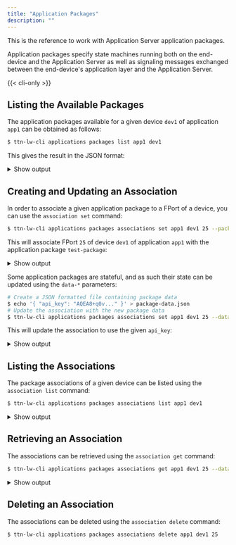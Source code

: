 ```yaml
---
title: "Application Packages"
description: ""
---
```


This is the reference to work with Application Server application packages.

<!--more-->

Application packages specify state machines running both on the end-device and the Application Server as well as signaling messages exchanged between the end-device's application layer and the Application Server.

{{< cli-only >}}

## Listing the Available Packages

The application packages available for a given device `dev1` of application `app1` can be obtained as follows:

```bash
$ ttn-lw-cli applications packages list app1 dev1
```

This gives the result in the JSON format:

<details><summary>Show output</summary>
```json
{
  "packages": [
    {
      "name": "test-package",
      "default_f_port": 20
    }
  ]
}
```
</details>

## Creating and Updating an Association

In order to associate a given application package to a FPort of a device, you can use the `association set` command:

```bash
$ ttn-lw-cli applications packages associations set app1 dev1 25 --package-name test-package
```

This will associate FPort `25` of device `dev1` of application `app1` with the application package `test-package`:

<details><summary>Show output</summary>
```json
{
  "ids": {
    "end_device_ids": {
      "device_id": "dev1",
      "application_ids": {
        "application_id": "app1"
      }
    },
    "f_port": 25
  },
  "created_at": "2019-12-18T21:28:12.775879582Z",
  "updated_at": "2019-12-18T21:29:08.445380588Z",
  "package_name": "test-package"
}
```
</details>

Some application packages are stateful, and as such their state can be updated using the `data-*` parameters:

```bash
# Create a JSON formatted file containing package data
$ echo '{ "api_key": "AQEA8+q0v..." }' > package-data.json
# Update the association with the new package data
$ ttn-lw-cli applications packages associations set app1 dev1 25 --data-local-file package-data.json
```

This will update the association to use the given `api_key`:

<details><summary>Show output</summary>
```json
{
  "ids": {
    "end_device_ids": {
      "device_id": "dev1",
      "application_ids": {
        "application_id": "app1"
      }
    },
    "f_port": 25
  },
  "created_at": "2019-12-18T21:28:12.775879582Z",
  "updated_at": "2019-12-18T21:37:16.470742803Z",
  "package_name": "test-package",
  "data": {
      "api_key": "AQEA8+q0v..."
    }
}
```
</details>

## Listing the Associations

The package associations of a given device can be listed using the `association list` command:

```bash
$ ttn-lw-cli applications packages associations list app1 dev1
```

<details><summary>Show output</summary>
```json
{
  "associations": [
    {
      "ids": {
        "end_device_ids": {
          "device_id": "dev1",
          "application_ids": {
            "application_id": "app1"
          }
        },
        "f_port": 25
      },
      "created_at": "2019-12-18T21:28:12.775879582Z",
      "updated_at": "2019-12-18T21:29:08.445380588Z",
      "package_name": "test-package"
    }
  ]
}
```
</details>

## Retrieving an Association

The associations can be retrieved using the `association get` command:

```bash
$ ttn-lw-cli applications packages associations get app1 dev1 25 --data
```

<details><summary>Show output</summary>
```json
{
  "ids": {
    "end_device_ids": {
      "device_id": "dev1",
      "application_ids": {
        "application_id": "app1"
      }
    },
    "f_port": 25
  },
  "created_at": "2019-12-18T21:28:12.775879582Z",
  "updated_at": "2019-12-18T21:37:16.470742803Z",
  "package_name": "test-package",
  "data": {
      "api_key": "AQEA8+q0v..."
    }
}
```
</details>

## Deleting an Association

The associations can be deleted using the `association delete` command:

```bash
$ ttn-lw-cli applications packages associations delete app1 dev1 25
```

